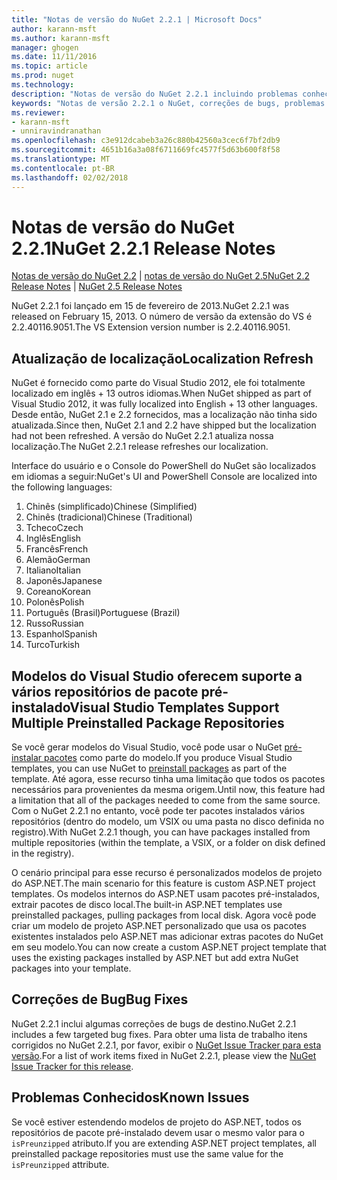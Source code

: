 ```yaml
---
title: "Notas de versão do NuGet 2.2.1 | Microsoft Docs"
author: karann-msft
ms.author: karann-msft
manager: ghogen
ms.date: 11/11/2016
ms.topic: article
ms.prod: nuget
ms.technology: 
description: "Notas de versão do NuGet 2.2.1 incluindo problemas conhecidos, correções de bug, recursos adicionados e DCRs."
keywords: "Notas de versão 2.2.1 o NuGet, correções de bugs, problemas conhecidos, adicionaram recursos, DCRs"
ms.reviewer:
- karann-msft
- unniravindranathan
ms.openlocfilehash: c3e912dcabeb3a26c880b42560a3cec6f7bf2db9
ms.sourcegitcommit: 4651b16a3a08f6711669fc4577f5d63b600f8f58
ms.translationtype: MT
ms.contentlocale: pt-BR
ms.lasthandoff: 02/02/2018
---
```

# <a name="nuget-221-release-notes"></a><span data-ttu-id="b0ba6-104">Notas de versão do NuGet 2.2.1</span><span class="sxs-lookup"><span data-stu-id="b0ba6-104">NuGet 2.2.1 Release Notes</span></span>

<span data-ttu-id="b0ba6-105">[Notas de versão do NuGet 2.2](../release-notes/nuget-2.2.md) | [notas de versão do NuGet 2.5](../release-notes/nuget-2.5.md)</span><span class="sxs-lookup"><span data-stu-id="b0ba6-105">[NuGet 2.2 Release Notes](../release-notes/nuget-2.2.md) | [NuGet 2.5 Release Notes](../release-notes/nuget-2.5.md)</span></span>

<span data-ttu-id="b0ba6-106">NuGet 2.2.1 foi lançado em 15 de fevereiro de 2013.</span><span class="sxs-lookup"><span data-stu-id="b0ba6-106">NuGet 2.2.1 was released on February 15, 2013.</span></span>  <span data-ttu-id="b0ba6-107">O número de versão da extensão do VS é 2.2.40116.9051.</span><span class="sxs-lookup"><span data-stu-id="b0ba6-107">The VS Extension version number is 2.2.40116.9051.</span></span>

## <a name="localization-refresh"></a><span data-ttu-id="b0ba6-108">Atualização de localização</span><span class="sxs-lookup"><span data-stu-id="b0ba6-108">Localization Refresh</span></span>
<span data-ttu-id="b0ba6-109">NuGet é fornecido como parte do Visual Studio 2012, ele foi totalmente localizado em inglês + 13 outros idiomas.</span><span class="sxs-lookup"><span data-stu-id="b0ba6-109">When NuGet shipped as part of Visual Studio 2012, it was fully localized into English + 13 other languages.</span></span>  <span data-ttu-id="b0ba6-110">Desde então, NuGet 2.1 e 2.2 fornecidos, mas a localização não tinha sido atualizada.</span><span class="sxs-lookup"><span data-stu-id="b0ba6-110">Since then, NuGet 2.1 and 2.2 have shipped but the localization had not been refreshed.</span></span>  <span data-ttu-id="b0ba6-111">A versão do NuGet 2.2.1 atualiza nossa localização.</span><span class="sxs-lookup"><span data-stu-id="b0ba6-111">The NuGet 2.2.1 release refreshes our localization.</span></span>

<span data-ttu-id="b0ba6-112">Interface do usuário e o Console do PowerShell do NuGet são localizados em idiomas a seguir:</span><span class="sxs-lookup"><span data-stu-id="b0ba6-112">NuGet's UI and PowerShell Console are localized into the following languages:</span></span>

1. <span data-ttu-id="b0ba6-113">Chinês (simplificado)</span><span class="sxs-lookup"><span data-stu-id="b0ba6-113">Chinese (Simplified)</span></span>
1. <span data-ttu-id="b0ba6-114">Chinês (tradicional)</span><span class="sxs-lookup"><span data-stu-id="b0ba6-114">Chinese (Traditional)</span></span>
1. <span data-ttu-id="b0ba6-115">Tcheco</span><span class="sxs-lookup"><span data-stu-id="b0ba6-115">Czech</span></span>
1. <span data-ttu-id="b0ba6-116">Inglês</span><span class="sxs-lookup"><span data-stu-id="b0ba6-116">English</span></span>
1. <span data-ttu-id="b0ba6-117">Francês</span><span class="sxs-lookup"><span data-stu-id="b0ba6-117">French</span></span>
1. <span data-ttu-id="b0ba6-118">Alemão</span><span class="sxs-lookup"><span data-stu-id="b0ba6-118">German</span></span>
1. <span data-ttu-id="b0ba6-119">Italiano</span><span class="sxs-lookup"><span data-stu-id="b0ba6-119">Italian</span></span>
1. <span data-ttu-id="b0ba6-120">Japonês</span><span class="sxs-lookup"><span data-stu-id="b0ba6-120">Japanese</span></span>
1. <span data-ttu-id="b0ba6-121">Coreano</span><span class="sxs-lookup"><span data-stu-id="b0ba6-121">Korean</span></span>
1. <span data-ttu-id="b0ba6-122">Polonês</span><span class="sxs-lookup"><span data-stu-id="b0ba6-122">Polish</span></span>
1. <span data-ttu-id="b0ba6-123">Português (Brasil)</span><span class="sxs-lookup"><span data-stu-id="b0ba6-123">Portuguese (Brazil)</span></span>
1. <span data-ttu-id="b0ba6-124">Russo</span><span class="sxs-lookup"><span data-stu-id="b0ba6-124">Russian</span></span>
1. <span data-ttu-id="b0ba6-125">Espanhol</span><span class="sxs-lookup"><span data-stu-id="b0ba6-125">Spanish</span></span>
1. <span data-ttu-id="b0ba6-126">Turco</span><span class="sxs-lookup"><span data-stu-id="b0ba6-126">Turkish</span></span>

## <a name="visual-studio-templates-support-multiple-preinstalled-package-repositories"></a><span data-ttu-id="b0ba6-127">Modelos do Visual Studio oferecem suporte a vários repositórios de pacote pré-instalado</span><span class="sxs-lookup"><span data-stu-id="b0ba6-127">Visual Studio Templates Support Multiple Preinstalled Package Repositories</span></span>
<span data-ttu-id="b0ba6-128">Se você gerar modelos do Visual Studio, você pode usar o NuGet [pré-instalar pacotes](../visual-studio-extensibility/visual-studio-templates.md) como parte do modelo.</span><span class="sxs-lookup"><span data-stu-id="b0ba6-128">If you produce Visual Studio templates, you can use NuGet to [preinstall packages](../visual-studio-extensibility/visual-studio-templates.md) as part of the template.</span></span>  <span data-ttu-id="b0ba6-129">Até agora, esse recurso tinha uma limitação que todos os pacotes necessários para provenientes da mesma origem.</span><span class="sxs-lookup"><span data-stu-id="b0ba6-129">Until now, this feature had a limitation that all of the packages needed to come from the same source.</span></span>  <span data-ttu-id="b0ba6-130">Com o NuGet 2.2.1 no entanto, você pode ter pacotes instalados vários repositórios (dentro do modelo, um VSIX ou uma pasta no disco definida no registro).</span><span class="sxs-lookup"><span data-stu-id="b0ba6-130">With NuGet 2.2.1 though, you can have packages installed from multiple repositories (within the template, a VSIX, or a folder on disk defined in the registry).</span></span>

<span data-ttu-id="b0ba6-131">O cenário principal para esse recurso é personalizados modelos de projeto do ASP.NET.</span><span class="sxs-lookup"><span data-stu-id="b0ba6-131">The main scenario for this feature is custom ASP.NET project templates.</span></span>  <span data-ttu-id="b0ba6-132">Os modelos internos do ASP.NET usam pacotes pré-instalados, extrair pacotes de disco local.</span><span class="sxs-lookup"><span data-stu-id="b0ba6-132">The built-in ASP.NET templates use preinstalled packages, pulling packages from local disk.</span></span>  <span data-ttu-id="b0ba6-133">Agora você pode criar um modelo de projeto ASP.NET personalizado que usa os pacotes existentes instalados pelo ASP.NET mas adicionar extras pacotes do NuGet em seu modelo.</span><span class="sxs-lookup"><span data-stu-id="b0ba6-133">You can now create a custom ASP.NET project template that uses the existing packages installed by ASP.NET but add extra NuGet packages into your template.</span></span>

## <a name="bug-fixes"></a><span data-ttu-id="b0ba6-134">Correções de Bug</span><span class="sxs-lookup"><span data-stu-id="b0ba6-134">Bug Fixes</span></span>
<span data-ttu-id="b0ba6-135">NuGet 2.2.1 inclui algumas correções de bugs de destino.</span><span class="sxs-lookup"><span data-stu-id="b0ba6-135">NuGet 2.2.1 includes a few targeted bug fixes.</span></span> <span data-ttu-id="b0ba6-136">Para obter uma lista de trabalho itens corrigidos no NuGet 2.2.1, por favor, exibir o [NuGet Issue Tracker para esta versão](http://nuget.codeplex.com/workitem/list/advanced?keyword=&status=Closed&type=All&priority=All&release=NuGet%202.2.1&assignedTo=All&component=All&sortField=LastUpdatedDate&sortDirection=Descending&page=0).</span><span class="sxs-lookup"><span data-stu-id="b0ba6-136">For a list of work items fixed in NuGet 2.2.1, please view the [NuGet Issue Tracker for this release](http://nuget.codeplex.com/workitem/list/advanced?keyword=&status=Closed&type=All&priority=All&release=NuGet%202.2.1&assignedTo=All&component=All&sortField=LastUpdatedDate&sortDirection=Descending&page=0).</span></span>


## <a name="known-issues"></a><span data-ttu-id="b0ba6-137">Problemas Conhecidos</span><span class="sxs-lookup"><span data-stu-id="b0ba6-137">Known Issues</span></span>

<span data-ttu-id="b0ba6-138">Se você estiver estendendo modelos de projeto do ASP.NET, todos os repositórios de pacote pré-instalado devem usar o mesmo valor para o `isPreunzipped` atributo.</span><span class="sxs-lookup"><span data-stu-id="b0ba6-138">If you are extending ASP.NET project templates, all preinstalled package repositories must use the same value for the `isPreunzipped` attribute.</span></span>
